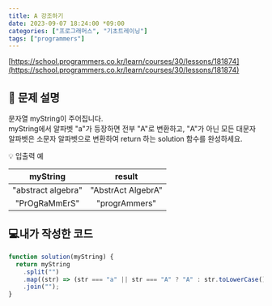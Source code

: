 ```yaml
---
title: A 강조하기
date: 2023-09-07 18:24:00 *09:00
categories: ["프로그래머스", "기초트레이닝"]
tags: ["programmers"]
---
```


[https://school.programmers.co.kr/learn/courses/30/lessons/181874](https://school.programmers.co.kr/learn/courses/30/lessons/181874)

## 📔 문제 설명

문자열 myString이 주어집니다.  
 myString에서 알파벳 "a"가 등장하면 전부 "A"로 변환하고, "A"가 아닌 모든 대문자 알파벳은 소문자 알파벳으로 변환하여 return 하는 solution 함수를 완성하세요.

💡 입출력 예

|      myString      |       result       |
| :----------------: | :----------------: |
| "abstract algebra" | "AbstrAct AlgebrA" |
|   "PrOgRaMmErS"    |   "progrAmmers"    |

## 💻내가 작성한 코드

```js
function solution(myString) {
  return myString
    .split("")
    .map((str) => (str === "a" || str === "A" ? "A" : str.toLowerCase()))
    .join("");
}
```
